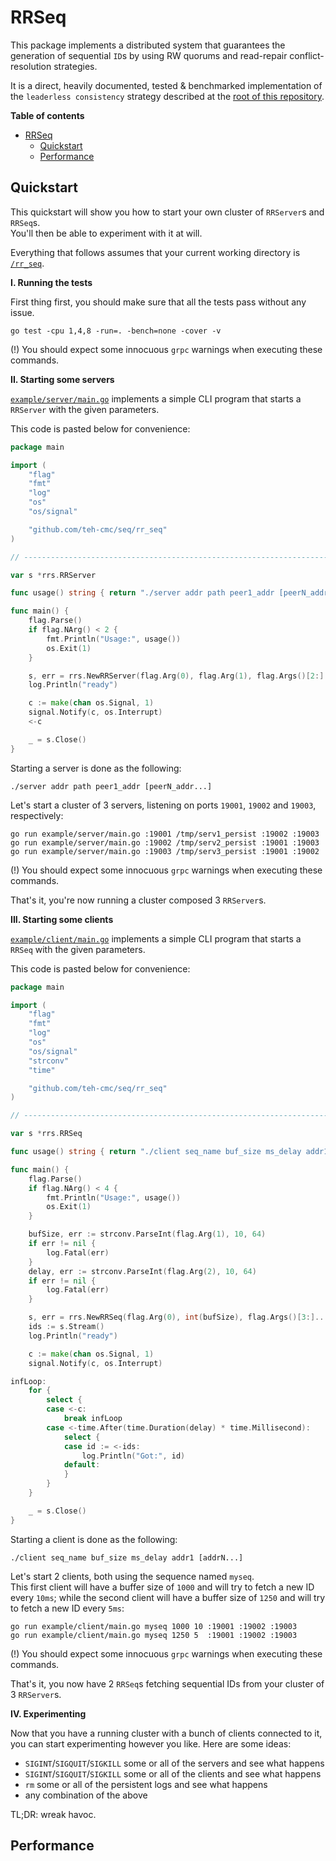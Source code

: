 # RRSeq

This package implements a distributed system that guarantees the generation of sequential `ID`s by using RW quorums and read-repair conflict-resolution strategies.

It is a direct, heavily documented, tested & benchmarked implementation of the `leaderless consistency` strategy described at the [root of this repository](/).

**Table of contents**

- [RRSeq](#rrseq)
  - [Quickstart](#quickstart)
  - [Performance](#performance)

## Quickstart

This quickstart will show you how to start your own cluster of `RRServer`s and `RRSeq`s.  
You'll then be able to experiment with it at will.

Everything that follows assumes that your current working directory is [`/rr_seq`](/rr_seq).

**I. Running the tests**

First thing first, you should make sure that all the tests pass without any issue.

```
go test -cpu 1,4,8 -run=. -bench=none -cover -v
```
(!) You should expect some innocuous `grpc` warnings when executing these commands.

**II. Starting some servers**

[`example/server/main.go`](example/server/main.go) implements a simple CLI program that starts a `RRServer` with the given parameters.

This code is pasted below for convenience:

```Go
package main

import (
	"flag"
	"fmt"
	"log"
	"os"
	"os/signal"

	"github.com/teh-cmc/seq/rr_seq"
)

// -----------------------------------------------------------------------------

var s *rrs.RRServer

func usage() string { return "./server addr path peer1_addr [peerN_addr...]" }

func main() {
	flag.Parse()
	if flag.NArg() < 2 {
		fmt.Println("Usage:", usage())
		os.Exit(1)
	}

	s, err = rrs.NewRRServer(flag.Arg(0), flag.Arg(1), flag.Args()[2:]...)
	log.Println("ready")

	c := make(chan os.Signal, 1)
	signal.Notify(c, os.Interrupt)
	<-c

	_ = s.Close()
}
```

Starting a server is done as the following:

```
./server addr path peer1_addr [peerN_addr...]
```

Let's start a cluster of 3 servers, listening on ports `19001`, `19002` and `19003`, respectively:

```
go run example/server/main.go :19001 /tmp/serv1_persist :19002 :19003
go run example/server/main.go :19002 /tmp/serv2_persist :19001 :19003
go run example/server/main.go :19003 /tmp/serv3_persist :19001 :19002
```
(!) You should expect some innocuous `grpc` warnings when executing these commands.

That's it, you're now running a cluster composed 3 `RRServer`s.

**III. Starting some clients**

[`example/client/main.go`](example/client/main.go) implements a simple CLI program that starts a `RRSeq` with the given parameters.

This code is pasted below for convenience:

```Go
package main

import (
	"flag"
	"fmt"
	"log"
	"os"
	"os/signal"
	"strconv"
	"time"

	"github.com/teh-cmc/seq/rr_seq"
)

// -----------------------------------------------------------------------------

var s *rrs.RRSeq

func usage() string { return "./client seq_name buf_size ms_delay addr1 [addrN...]" }

func main() {
	flag.Parse()
	if flag.NArg() < 4 {
		fmt.Println("Usage:", usage())
		os.Exit(1)
	}

	bufSize, err := strconv.ParseInt(flag.Arg(1), 10, 64)
	if err != nil {
		log.Fatal(err)
	}
	delay, err := strconv.ParseInt(flag.Arg(2), 10, 64)
	if err != nil {
		log.Fatal(err)
	}

	s, err = rrs.NewRRSeq(flag.Arg(0), int(bufSize), flag.Args()[3:]...)
	ids := s.Stream()
	log.Println("ready")

	c := make(chan os.Signal, 1)
	signal.Notify(c, os.Interrupt)

infLoop:
	for {
		select {
		case <-c:
			break infLoop
		case <-time.After(time.Duration(delay) * time.Millisecond):
			select {
			case id := <-ids:
				log.Println("Got:", id)
			default:
			}
		}
	}

	_ = s.Close()
}
```

Starting a client is done as the following:

```
./client seq_name buf_size ms_delay addr1 [addrN...]
```

Let's start 2 clients, both using the sequence named `myseq`.  
This first client will have a buffer size of `1000` and will try to fetch a new ID every `10ms`; while the second client will have a buffer size of `1250` and will try to fetch a new ID every `5ms`:


```
go run example/client/main.go myseq 1000 10 :19001 :19002 :19003
go run example/client/main.go myseq 1250 5  :19001 :19002 :19003
```
(!) You should expect some innocuous `grpc` warnings when executing these commands.

That's it, you now have 2 `RRSeq`s fetching sequential IDs from your cluster of 3 `RRServer`s.

**IV. Experimenting**

Now that you have a running cluster with a bunch of clients connected to it, you can start experimenting however you like. Here are some ideas:

- `SIGINT`/`SIGQUIT`/`SIGKILL` some or all of the servers and see what happens
- `SIGINT`/`SIGQUIT`/`SIGKILL` some or all of the clients and see what happens
- `rm` some or all of the persistent logs and see what happens
- any combination of the above

TL;DR: wreak havoc.

## Performance
